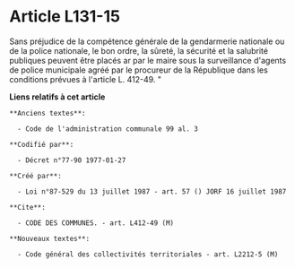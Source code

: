 # Article L131-15

Sans préjudice de la compétence générale de la gendarmerie nationale ou de la police nationale, le bon ordre, la sûreté, la
sécurité et la salubrité publiques peuvent être placés  ar par le maire sous la surveillance d'agents de police municipale
agréé par le procureur de la République dans les conditions prévues à l'article L. 412-49. "

**Liens relatifs à cet article**

	**Anciens textes**:

	  - Code de l'administration communale 99 al. 3

	**Codifié par**:

	  - Décret n°77-90 1977-01-27

	**Créé par**:

	  - Loi n°87-529 du 13 juillet 1987 - art. 57 () JORF 16 juillet 1987

	**Cite**:

	  - CODE DES COMMUNES. - art. L412-49 (M)

	**Nouveaux textes**:

	  - Code général des collectivités territoriales - art. L2212-5 (M)

